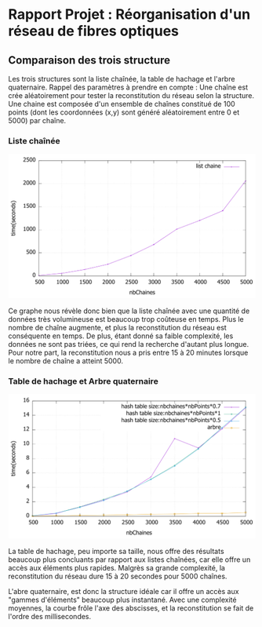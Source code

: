 # **Rapport Projet : Réorganisation d'un réseau de fibres optiques**

## **Comparaison des trois structure**

Les trois structures sont la liste chaînée, la table de hachage et l'arbre quaternaire.
Rappel des paramètres à prendre en compte : Une chaîne est crée aléatoirement pour tester la reconstitution du réseau selon la structure. Une chaine est composée d'un ensemble de chaînes constitué de 100 points (dont les coordonnées (x,y) sont généré aléatoirement entre 0 et 5000) par chaîne.

### **Liste chaînée**

![chaine](time_list.svg)

Ce graphe nous révèle donc bien que la liste chaînée avec une quantité de données très volumineuse est beaucoup trop coûteuse en temps. Plus le nombre de chaîne augmente, et plus la reconstitution du réseau est conséquente en temps.
De plus, étant donné sa faible complexité, les données ne sont pas triées, ce qui rend la recherche d'autant plus longue.
Pour notre part, la reconstitution nous a pris entre 15 à 20 minutes lorsque le nombre de chaîne a atteint 5000.

### **Table de hachage et Arbre quaternaire**

![chaine](time_hash_arbre.svg)

La table de hachage, peu importe sa taille, nous offre des résultats beaucoup plus concluants par rapport aux listes chaînées, car elle offre un accès aux éléments plus rapides. Malgrès sa grande complexité, la reconstitution du réseau dure 15 à 20 secondes pour 5000 chaînes.

L'abre quaternaire, est donc la structure idéale car il offre un accès aux "gammes d'éléments" beaucoup plus instantané. Avec une complexité moyennes, la courbe frôle l'axe des abscisses, et la reconstitution se fait de l'ordre des millisecondes.

